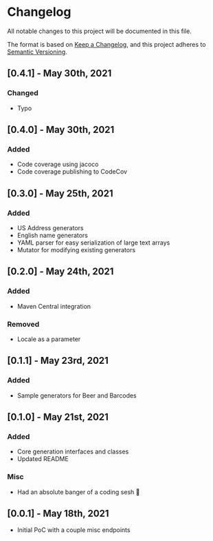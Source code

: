 # Changelog
All notable changes to this project will be documented in this file.

The format is based on [Keep a Changelog](https://keepachangelog.com/en/1.0.0/),
and this project adheres to [Semantic Versioning](https://semver.org/spec/v2.0.0.html).

## [0.4.1] - May 30th, 2021

### Changed

- Typo

## [0.4.0] - May 30th, 2021

### Added

- Code coverage using jacoco
- Code coverage publishing to CodeCov

## [0.3.0] - May 25th, 2021

### Added

- US Address generators
- English name generators
- YAML parser for easy serialization of large text arrays
- Mutator for modifying existing generators

## [0.2.0] - May 24th, 2021

### Added

- Maven Central integration

### Removed

- Locale as a parameter

## [0.1.1] - May 23rd, 2021

### Added

- Sample generators for Beer and Barcodes

## [0.1.0] - May 21st, 2021

### Added

- Core generation interfaces and classes
- Updated README

### Misc

- Had an absolute banger of a coding sesh 🧀

## [0.0.1] - May 18th, 2021

- Initial PoC with a couple misc endpoints
